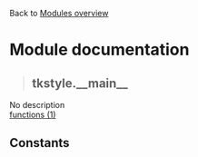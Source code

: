 Back to [Modules overview](https://github.com/pyrustic/tkstyle/blob/master/docs/modules/README.md)
  
# Module documentation
>## tkstyle.\_\_main\_\_
No description
<br>
[functions (1)](https://github.com/pyrustic/tkstyle/blob/master/docs/modules/content/tkstyle.__main__/functions.md)


## Constants
```python

```

